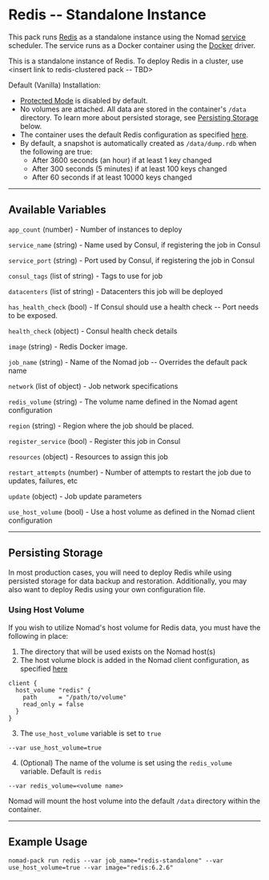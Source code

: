 # Redis -- Standalone Instance

This pack runs [Redis](https://redis.io) as a standalone instance using the Nomad [service](https://www.nomadproject.io/docs/schedulers#service) scheduler. The service runs as a Docker container using the [Docker](https://www.nomadproject.io/docs/drivers/docker) driver.

This is a standalone instance of Redis. To deploy Redis in a cluster, use <insert link to redis-clustered pack -- TBD>

Default (Vanilla) Installation:
- [Protected Mode](https://redis.io/topics/security#protected-mode) is disabled by default.
- No volumes are attached. All data are stored in the container's `/data` directory. To learn more about persisted storage, see [Persisting Storage](#persisting-storage) below.
- The container uses the default Redis configuration as specified [here](https://registry.hub.docker.com/_/redis).
- By default, a snapshot is automatically created as `/data/dump.rdb` when the following are true:
  - After 3600 seconds (an hour) if at least 1 key changed
  - After 300 seconds (5 minutes) if at least 100 keys changed
  - After 60 seconds if at least 10000 keys changed

---
## Available Variables
`app_count` (number) - Number of instances to deploy

`service_name` (string) - Name used by Consul, if registering the job in Consul

`service_port` (string) - Port used by Consul, if registering the job in Consul

`consul_tags` (list of string) - Tags to use for job

`datacenters` (list of string) - Datacenters this job will be deployed

`has_health_check` (bool) - If Consul should use a health check -- Port needs to be exposed.

`health_check` (object) - Consul health check details

`image` (string) - Redis Docker image.

`job_name` (string) - Name of the Nomad job -- Overrides the default pack name

`network` (list of object) - Job network specifications

`redis_volume` (string) - The volume name defined in the Nomad agent configuration

`region` (string) - Region where the job should be placed.

`register_service` (bool) - Register this job in Consul

`resources` (object) - Resources to assign this job

`restart_attempts` (number) - Number of attempts to restart the job due to updates, failures, etc

`update` (object) - Job update parameters

`use_host_volume` (bool) - Use a host volume as defined in the Nomad client configuration


---
## Persisting Storage

In most production cases, you will need to deploy Redis while using persisted storage for data backup and restoration. Additionally, you may also want to deploy Redis using your own configuration file.

### Using Host Volume
If you wish to utilize Nomad's host volume for Redis data, you must have the following in place:

1. The directory that will be used exists on the Nomad host(s)
2. The host volume block is added in the Nomad client configuration, as specified [here](https://learn.hashicorp.com/tutorials/nomad/stateful-workloads-host-volumes#configure-the-client)
```hcl
client {
  host_volume "redis" {
    path      = "/path/to/volume"
    read_only = false
  }
}
```

3. The `use_host_volume` variable is set to `true`
```
--var use_host_volume=true
```

4. (Optional) The name of the volume is set using the `redis_volume` variable. Default is `redis`
```
--var redis_volume=<volume name>
```

Nomad will mount the host volume into the default `/data` directory within the container.

---
## Example Usage
```
nomad-pack run redis --var job_name="redis-standalone" --var use_host_volume=true --var image="redis:6.2.6"
```
